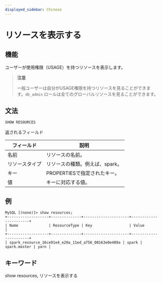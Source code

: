 ```yaml
---
displayed_sidebar: Chinese
---
```


# リソースを表示する

## 機能

ユーザーが使用権限（USAGE）を持つリソースを表示します。

> **注意**
>
> 一般ユーザーは自分がUSAGE権限を持つリソースを見ることができます。`db_admin` ロールは全てのグローバルリソースを見ることができます。

## 文法

```sql
SHOW RESOURCES
```

返されるフィールド

| フィールド | 説明                                              |
| ---------- | ------------------------------------------------- |
| 名前       | リソースの名前。                                   |
| リソースタイプ | リソースの種類。例えば、spark。                   |
| キー       | PROPERTIESで指定されたキー。                       |
| 値         | キーに対応する値。                                 |

## 例

```plain
MySQL [(none)]> show resources;
+-------------------+--------------+---------------------+-----------------------+
| Name              | ResourceType | Key                 | Value                 |
+-------------------+--------------+---------------------+-----------------------+
| spark_resource_16ce91e4_e20a_11ed_a756_00163e0e489a | spark | spark.master | yarn |
```

## キーワード

show resources, リソースを表示する
